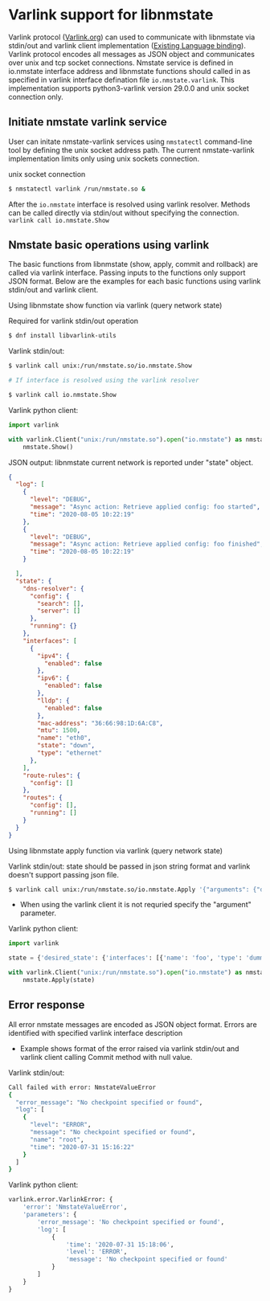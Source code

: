 # Varlink support for libnmstate
Varlink protocol ([Varlink.org](https://varlink.org/)) can used to communicate with libnmstate via stdin/out and varlink client implementation ([Existing Language binding](https://varlink.org/Language-Bindings#how-to-test-new-language-bindings)). Varlink protocol encodes all messages as JSON object and communicates over unix and tcp socket connections. Nmstate service is defined in io.nmstate interface address and libnmstate functions should called in as specified in varlink interface defination file `io.nmstate.varlink`. This implementation supports python3-varlink version 29.0.0 and unix socket connection only.


## Initiate nmstate varlink service
User can initate nmstate-varlink services using ```nmstatectl``` command-line tool by defining the unix socket address path. The current nmstate-varlink implementation limits only using unix sockets connection.

unix socket connection
```bash
$ nmstatectl varlink /run/nmstate.so &
```

After the `io.nmstate` interface is resolved using varlink resolver. Methods can be called directly via stdin/out without specifying the connection.
`varlink call io.nmstate.Show`

## Nmstate basic operations using varlink
The basic functions from libnmstate (show, apply, commit and rollback) are called via varlink interface. Passing inputs to the functions only support JSON format. Below are the examples for each basic functions using varlink stdin/out and varlink client.

Using libnmstate show function via varlink (query network state)

Required for varlink stdin/out operation

```bash
$ dnf install libvarlink-utils
```

Varlink stdin/out:
```bash
$ varlink call unix:/run/nmstate.so/io.nmstate.Show

# If interface is resolved using the varlink resolver

$ varlink call io.nmstate.Show
```

Varlink python client:
```python
import varlink

with varlink.Client("unix:/run/nmstate.so").open("io.nmstate") as nmstate:
    nmstate.Show()
```

JSON output: libnmstate current network is reported under "state" object.
```json
{
  "log": [
    {
      "level": "DEBUG",
      "message": "Async action: Retrieve applied config: foo started",
      "time": "2020-08-05 10:22:19"
    },
    {
      "level": "DEBUG",
      "message": "Async action: Retrieve applied config: foo finished",
      "time": "2020-08-05 10:22:19"
    }

  ],
  "state": {
    "dns-resolver": {
      "config": {
        "search": [],
        "server": []
      },
      "running": {}
    },
    "interfaces": [
      {
        "ipv4": {
          "enabled": false
        },
        "ipv6": {
          "enabled": false
        },
        "lldp": {
          "enabled": false
        },
        "mac-address": "36:66:98:1D:6A:C8",
        "mtu": 1500,
        "name": "eth0",
        "state": "down",
        "type": "ethernet"
      },
    ],
    "route-rules": {
      "config": []
    },
    "routes": {
      "config": [],
      "running": []
    }
  }
}
```

Using libnmstate apply function via varlink (query network state)

Varlink stdin/out:
state should be passed in json string format and varlink doesn't support passing json file.

```bash
$ varlink call unix:/run/nmstate.so/io.nmstate.Apply '{"arguments": {"desired_state": {"interfaces": [{"name": "foo", "type": "dummy", "state": "up", "ipv4": {"enabled": false}, "ipv6": {"enabled": false}}]} } }'

```
* When using the varlink client it is not requried specify the "argument" parameter.

Varlink python client:
```python
import varlink

state = {'desired_state': {'interfaces': [{'name': 'foo', 'type': 'dummy', 'state': 'up', 'ipv4': {'enabled': False}, 'ipv6': {'enabled': False}}]} }

with varlink.Client("unix:/run/nmstate.so").open("io.nmstate") as nmstate:
    nmstate.Apply(state)
```

## Error response
All error nmstate messages are encoded as JSON object format. Errors are identified with specified varlink interface description

* Example shows format of the error raised via varlink stdin/out and varlink client calling Commit method with null value.

Varlink stdin/out:
```bash
Call failed with error: NmstateValueError
{
  "error_message": "No checkpoint specified or found",
  "log": [
    {
      "level": "ERROR",
      "message": "No checkpoint specified or found",
      "name": "root",
      "time": "2020-07-31 15:16:22"
    }
  ]
}
```

Varlink python client:
```python
varlink.error.VarlinkError: {
    'error': 'NmstateValueError',
    'parameters': {
        'error_message': 'No checkpoint specified or found',
        'log': [
            {
                'time': '2020-07-31 15:18:06',
                'level': 'ERROR',
                'message': 'No checkpoint specified or found'
            }
        ]
    }
}
```